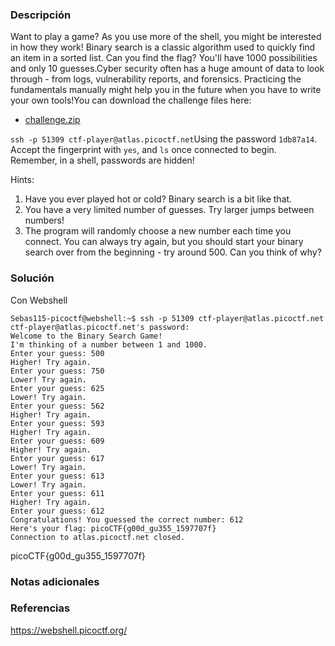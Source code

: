### Descripción
Want to play a game? As you use more of the shell, you might be interested in how they work! Binary search is a classic algorithm used to quickly find an item in a sorted list. Can you find the flag? You'll have 1000 possibilities and only 10 guesses.Cyber security often has a huge amount of data to look through - from logs, vulnerability reports, and forensics. Practicing the fundamentals manually might help you in the future when you have to write your own tools!You can download the challenge files here:

- [challenge.zip](https://artifacts.picoctf.net/c_atlas/19/challenge.zip)

`ssh -p 51309 ctf-player@atlas.picoctf.net`Using the password `1db87a14`. Accept the fingerprint with `yes`, and `ls` once connected to begin. Remember, in a shell, passwords are hidden!

Hints:
1. Have you ever played hot or cold? Binary search is a bit like that.
2. You have a very limited number of guesses. Try larger jumps between numbers!
3. The program will randomly choose a new number each time you connect. You can always try again, but you should start your binary search over from the beginning - try around 500. Can you think of why?

### Solución
Con Webshell

```
Sebas115-picoctf@webshell:~$ ssh -p 51309 ctf-player@atlas.picoctf.net
ctf-player@atlas.picoctf.net's password: 
Welcome to the Binary Search Game!
I'm thinking of a number between 1 and 1000.
Enter your guess: 500
Higher! Try again.
Enter your guess: 750
Lower! Try again.
Enter your guess: 625
Lower! Try again.
Enter your guess: 562
Higher! Try again.
Enter your guess: 593
Higher! Try again.
Enter your guess: 609
Higher! Try again.
Enter your guess: 617
Lower! Try again.
Enter your guess: 613
Lower! Try again.
Enter your guess: 611
Higher! Try again.
Enter your guess: 612
Congratulations! You guessed the correct number: 612
Here's your flag: picoCTF{g00d_gu355_1597707f}
Connection to atlas.picoctf.net closed.

```


picoCTF{g00d_gu355_1597707f}

### Notas adicionales


### Referencias
https://webshell.picoctf.org/


